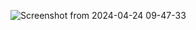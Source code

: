 ![Screenshot from 2024-04-24 09-47-33](https://github.com/saidarshan20/To-Do/assets/111447766/d6dd36c6-578d-4fda-a3e4-413cb9b3aa7d)

